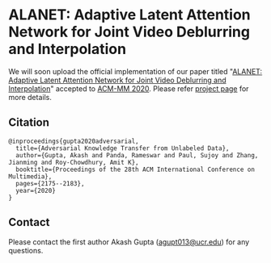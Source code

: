 # ALANET: Adaptive Latent Attention Network for Joint Video Deblurring and Interpolation

We will soon upload the official implementation of our paper titled "[ALANET: Adaptive Latent Attention Network for Joint Video Deblurring and Interpolation](https://arxiv.org/abs/2009.01005)" accepted to [ACM-MM 2020](https://2020.acmmm.org/).
Please refer [project page](https://akashagupta.com/ALANET.html) for more details.

## Citation
```
@inproceedings{gupta2020adversarial,
  title={Adversarial Knowledge Transfer from Unlabeled Data},
  author={Gupta, Akash and Panda, Rameswar and Paul, Sujoy and Zhang, Jianming and Roy-Chowdhury, Amit K},
  booktitle={Proceedings of the 28th ACM International Conference on Multimedia},
  pages={2175--2183},
  year={2020}
}
```
    
## Contact
Please contact the first author Akash Gupta ([agupt013@ucr.edu](agupt013@ucr.edu)) for any questions.

    


